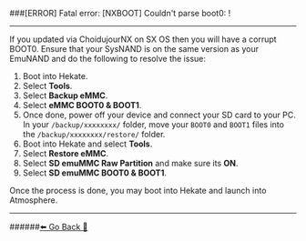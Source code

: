 ###[ERROR] Fatal error: [NXBOOT] Couldn't parse boot0: !
***
If you updated via ChoidujourNX on SX OS then you will have a corrupt BOOT0.
Ensure that your SysNAND is on the same version as your EmuNAND and do the following to resolve the issue:
1. Boot into Hekate.
2. Select **Tools**.
3. Select **Backup eMMC**.
4. Select **eMMC BOOT0 & BOOT1**.
5. Once done, power off your device and connect your SD card to your PC.
In your `/backup/xxxxxxxx/` folder, move your `BOOT0` and `BOOT1` files into the `/backup/xxxxxxxx/restore/` folder.
6. Boot into Hekate and select **Tools**.
7. Select **Restore eMMC**.
8. Select **SD emuMMC Raw Partition** and make sure its **ON**.
9. Select **SD emuMMC BOOT0 & BOOT1**.

Once the process is done, you may boot into Hekate and launch into Atmosphere.

***
######[⬅️ Go Back 🦝](https://rentry.org/SwitchFAQ)
